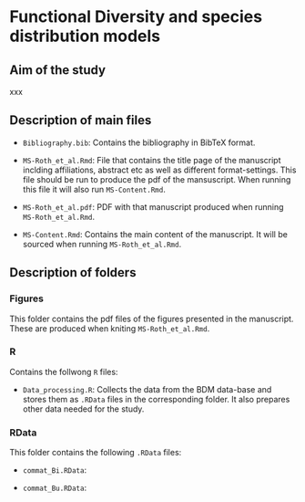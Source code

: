 # Functional Diversity and species distribution models

## Aim of the study
xxx

## Description of main files
- `Bibliography.bib`: Contains the bibliography in BibTeX format.

- `MS-Roth_et_al.Rmd`: File that contains the title page of the manuscript inclding affiliations, abstract etc as well as different format-settings. This file should be run to produce the pdf of the mansuscript. When running this file it will also run `MS-Content.Rmd`.

- `MS-Roth_et_al.pdf`: PDF with that manuscript produced when running `MS-Roth_et_al.Rmd`.

- `MS-Content.Rmd`: Contains the main content of the manuscript. It will be sourced when running `MS-Roth_et_al.Rmd`.

## Description of folders

### Figures
This folder contains the pdf files of the figures presented in the manuscript. These are produced when kniting `MS-Roth_et_al.Rmd`.

### R
Contains the follwong `R` files:

- `Data_processing.R`: Collects the data from the BDM data-base and stores them as `.RData` files in the corresponding folder. It also prepares other data needed for the study.

### RData
This folder contains the following `.RData` files:

- `commat_Bi.RData`: 

- `commat_Bu.RData`: 
